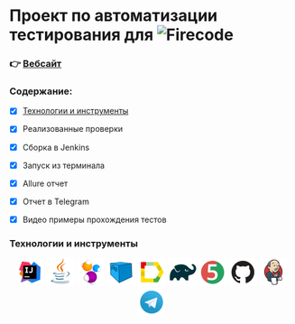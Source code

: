 # Проект по автоматизации тестирования для ![Firecode](https://hhcdn.ru/employer-logo/3065829.jpeg)


### 👉 [Вебсайт](https://firecode.ru/)

### **Содержание:**
- [x] [Технологии и инструменты](https://github.com/DoraSigulia/Firecode#%D1%82%D0%B5%D1%85%D0%BD%D0%BE%D0%BB%D0%BE%D0%B3%D0%B8%D0%B8-%D0%B8-%D0%B8%D0%BD%D1%81%D1%82%D1%80%D1%83%D0%BC%D0%B5%D0%BD%D1%82%D1%8B)
- [x] Реализованные проверки
- [x] Сборка в Jenkins
- [x] Запуск из терминала
- [x] Allure отчет
- [x] Отчет в Telegram
- [x] Видео примеры прохождения тестов


### **Технологии и инструменты**
<p align="center">
  <img src="src/main/resources/file_to_Readme/Intelij_IDEA.svg" width="50" title="IntelliJ IDEA">
  <img src="src/main/resources/file_to_Readme/Java.svg" width="50" alt="Java">
  <img src="src/main/resources/file_to_Readme/Selenide.svg" width="50" alt="Selenide">
  <img src="src/main/resources/file_to_Readme/Selenoid.svg" width="50" alt="Selenoid">
  <img src="src/main/resources/file_to_Readme/Allure_Report.svg" width="50" alt="Allure Report">
  <img src="src/main/resources/file_to_Readme/Gradle.svg" width="50" alt="Gradle">
  <img src="src/main/resources/file_to_Readme/JUnit5.svg" width="50" alt="JUnit5">
  <img src="src/main/resources/file_to_Readme/GitHub.svg" width="50" alt="GitHub">
  <img src="src/main/resources/file_to_Readme/Jenkins.svg" width="50" alt="Jenkins">
  <img src="src/main/resources/file_to_Readme/Telegram.svg" width="50" alt="Telegram">
</p>


